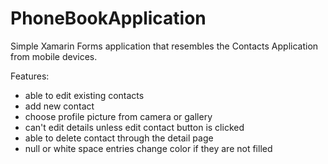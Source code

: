# PhoneBookApplication

Simple Xamarin Forms application that resembles the Contacts Application from mobile devices.

Features:
- able to edit existing contacts
- add new contact
- choose profile picture from camera or gallery
- can't edit details unless edit contact button is clicked
- able to delete contact through the detail page
- null or white space entries change color if they are not filled
